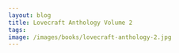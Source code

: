 ```yaml
---
layout: blog
title: Lovecraft Anthology Volume 2
tags: 
image: /images/books/lovecraft-anthology-2.jpg
---
```

